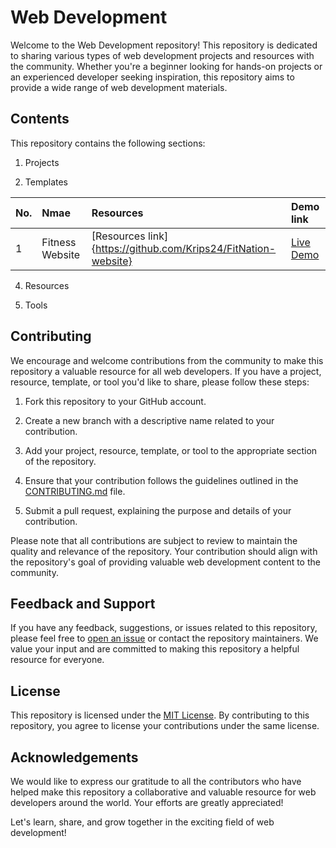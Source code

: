 # Web Development 

Welcome to the Web Development repository! This repository is dedicated to sharing various types of web development projects and resources with the community. Whether you're a beginner looking for hands-on projects or an experienced developer seeking inspiration, this repository aims to provide a wide range of web development materials.

## Contents

This repository contains the following sections:

1. Projects

2. Templates

| No.  | Nmae                        | Resources | Demo link |
| :--- | :------------------------------ | :--------- | :------- |
| 1 | Fitness Website | [Resources link]{https://github.com/Krips24/FitNation-website} | [Live Demo](https://fit-nation.pages.dev/) |


4. Resources

5. Tools 

## Contributing

We encourage and welcome contributions from the community to make this repository a valuable resource for all web developers. If you have a project, resource, template, or tool you'd like to share, please follow these steps:

1. Fork this repository to your GitHub account.

2. Create a new branch with a descriptive name related to your contribution.

3. Add your project, resource, template, or tool to the appropriate section of the repository.

4. Ensure that your contribution follows the guidelines outlined in the [CONTRIBUTING.md](CONTRIBUTING.md) file.

5. Submit a pull request, explaining the purpose and details of your contribution.

Please note that all contributions are subject to review to maintain the quality and relevance of the repository. Your contribution should align with the repository's goal of providing valuable web development content to the community.

## Feedback and Support

If you have any feedback, suggestions, or issues related to this repository, please feel free to [open an issue](https://github.com/your-username/web-development/issues) or contact the repository maintainers. We value your input and are committed to making this repository a helpful resource for everyone.

## License

This repository is licensed under the [MIT License](LICENSE). By contributing to this repository, you agree to license your contributions under the same license.

## Acknowledgements

We would like to express our gratitude to all the contributors who have helped make this repository a collaborative and valuable resource for web developers around the world. Your efforts are greatly appreciated!

Let's learn, share, and grow together in the exciting field of web development!
